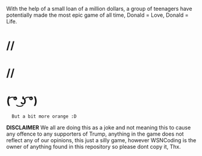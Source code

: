 With the help of a small loan of a million dollars, a group of teenagers have potentially
made the most epic game of all time, Donald = Love, Donald = Life.

#       //
#      //
#   ( ͡° ͜ʖ ͡°)
      But a bit more orange :D
      
      
   **DISCLAIMER** 
   We all are doing this as a joke and not meaning this to cause any offence to
   any supporters of Trump, anything in the game does not reflect any 
   of our opinions, this just a silly game, however WSNCoding is the owner of anything
   found in this repository so please dont copy it, Thx.
